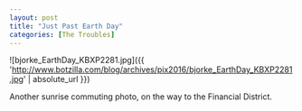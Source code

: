 ```yaml
---
layout: post
title: "Just Past Earth Day"
categories: [The Troubles]
---
```



![bjorke_EarthDay_KBXP2281.jpg]({{ 'http://www.botzilla.com/blog/archives/pix2016/bjorke_EarthDay_KBXP2281.jpg' | absolute_url }})


Another sunrise commuting photo, on the way to the Financial District.

